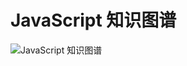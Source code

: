 # JavaScript 知识图谱

![JavaScript 知识图谱](http://storage.360buyimg.com/ola-release/resources/fe/JavaScript.png)
